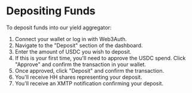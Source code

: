 # Depositing Funds

To deposit funds into our yield aggregator:

1. Connect your wallet or log in with Web3Auth.
2. Navigate to the "Deposit" section of the dashboard.
3. Enter the amount of USDC you wish to deposit.
4. If this is your first time, you'll need to approve the USDC spend. Click "Approve" and confirm the transaction in your wallet.
5. Once approved, click "Deposit" and confirm the transaction.
6. You'll receive HH shares representing your deposit.
7. You'll receive an XMTP notification confirming your deposit.

